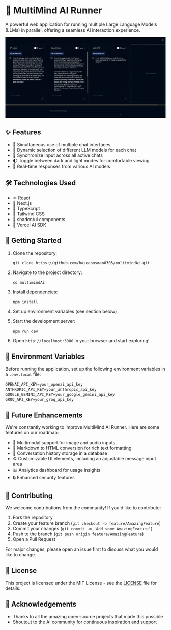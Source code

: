 # 🧠 MultiMind AI Runner

A powerful web application for running multiple Large Language Models (LLMs) in parallel, offering a seamless AI interaction experience.

![MultiMind AI Runner Interface](./public/images/multi-llm-runner.png)

## ✨ Features

- 🚀 Simultaneous use of multiple chat interfaces
- 🔄 Dynamic selection of different LLM models for each chat
- 🔗 Synchronize input across all active chats
- 🌓 Toggle between dark and light modes for comfortable viewing
- 💬 Real-time responses from various AI models

## 🛠️ Technologies Used

- ⚛️ React
- 🔼 Next.js
- 📘 TypeScript
- 🎨 Tailwind CSS
- 🧩 shadcn/ui components
- 🤖 Vercel AI SDK

## 🚀 Getting Started

1. Clone the repository:
   ```
   git clone https://github.com/haseebusman0305/multimindAi.git
   ```

2. Navigate to the project directory:
   ```
   cd multimindAi
   ```

3. Install dependencies:
   ```
   npm install
   ```

4. Set up environment variables (see section below)

5. Start the development server:
   ```
   npm run dev
   ```

6. Open `http://localhost:3000` in your browser and start exploring!

## 🔐 Environment Variables

Before running the application, set up the following environment variables in a `.env.local` file:

```
OPENAI_API_KEY=your_openai_api_key
ANTHROPIC_API_KEY=your_anthropic_api_key
GOOGLE_GEMINI_API_KEY=your_google_gemini_api_key
GROQ_API_KEY=your_groq_api_key
```

## 🔮 Future Enhancements

We're constantly working to improve MultiMind AI Runner. Here are some features on our roadmap:

- 📸 Multimodal support for image and audio inputs
- 📝 Markdown to HTML conversion for rich text formatting
- 💾 Conversation history storage in a database
- ⚙️ Customizable UI elements, including an adjustable message input area
- 📊 Analytics dashboard for usage insights
- 🔒 Enhanced security features

## 🤝 Contributing

We welcome contributions from the community! If you'd like to contribute:

1. Fork the repository
2. Create your feature branch (`git checkout -b feature/AmazingFeature`)
3. Commit your changes (`git commit -m 'Add some AmazingFeature'`)
4. Push to the branch (`git push origin feature/AmazingFeature`)
5. Open a Pull Request

For major changes, please open an issue first to discuss what you would like to change.

## 📄 License

This project is licensed under the MIT License - see the [LICENSE](LICENSE) file for details.

## 🙏 Acknowledgements

- Thanks to all the amazing open-source projects that made this possible
- Shoutout to the AI community for continuous inspiration and support